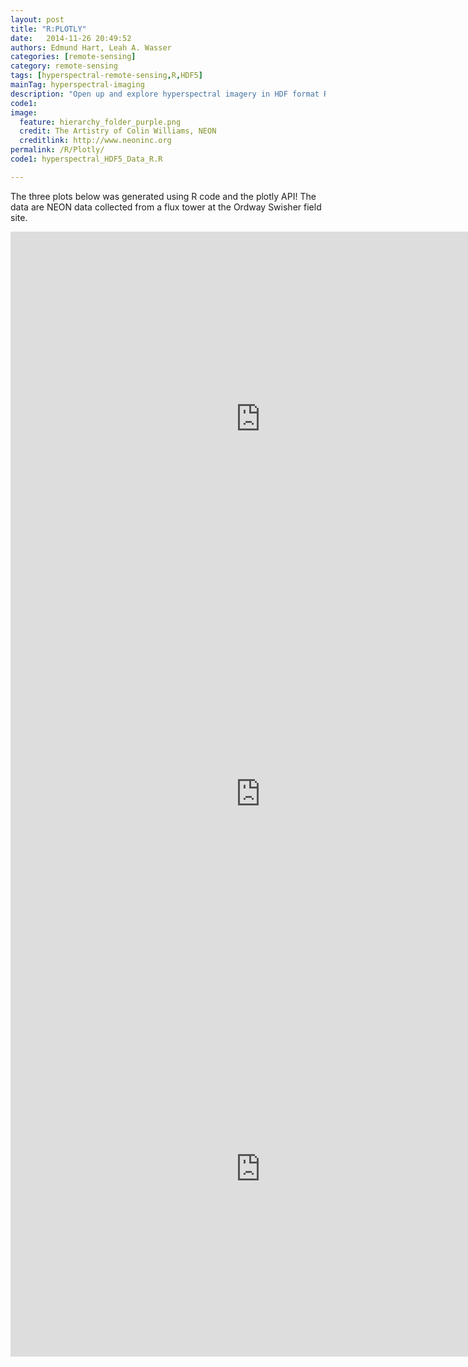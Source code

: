 ```yaml
---
layout: post
title: "R:PLOTLY"
date:   2014-11-26 20:49:52
authors: Edmund Hart, Leah A. Wasser
categories: [remote-sensing]
category: remote-sensing
tags: [hyperspectral-remote-sensing,R,HDF5]
mainTag: hyperspectral-imaging
description: "Open up and explore hyperspectral imagery in HDF format R."
code1: 
image:
  feature: hierarchy_folder_purple.png
  credit: The Artistry of Colin Williams, NEON
  creditlink: http://www.neoninc.org
permalink: /R/Plotly/
code1: hyperspectral_HDF5_Data_R.R

---
```


The three plots below was generated using R code and the plotly API! The data are NEON data collected from a flux tower at the Ordway Swisher field site. 

<iframe width="800" height="600" frameborder="0" seamless="seamless" scrolling="no" src="https://plot.ly/~leahawasser/6.embed?width=800&height=600"></iframe>


<iframe width="800" height="600" frameborder="0" seamless="seamless" scrolling="no" src="https://plot.ly/~leahawasser/16.embed?width=800&height=600"></iframe>

<iframe width="800" height="600" frameborder="0" seamless="seamless" scrolling="no" src="https://plot.ly/~leahawasser/19.embed?width=800&height=600"></iframe>



